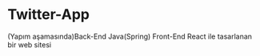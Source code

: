 # Twitter-App
(Yapım aşamasında)Back-End Java(Spring) Front-End React ile tasarlanan bir web sitesi 

